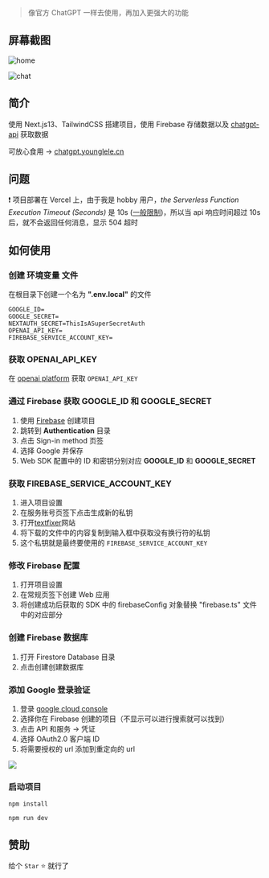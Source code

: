 > 像官方 ChatGPT 一样去使用，再加入更强大的功能

## 屏幕截图

![home](https://obsidian-picgo-le.oss-cn-hangzhou.aliyuncs.com/img/SCR-20230323-jfk.png)

![chat](https://obsidian-picgo-le.oss-cn-hangzhou.aliyuncs.com/img/SCR-20230323-jeh.png)

## 简介

使用 Next.js13、TailwindCSS 搭建项目，使用 Firebase 存储数据以及 [chatgpt-api](https://github.com/transitive-bullshit/chatgpt-api) 获取数据

可放心食用 -> [chatgpt.younglele.cn](https://chatgpt.younglele.cn)

## 问题

❗ 项目部署在 Vercel 上，由于我是 hobby 用户，_the Serverless Function Execution Timeout (Seconds)_ 是 10s ([一般限制](https://vercel.com/docs/concepts/limits/overview))，所以当 api 响应时间超过 10s 后，就不会返回任何消息，显示 504 超时

## 如何使用

### 创建 环境变量 文件

在根目录下创建一个名为 **".env.local"** 的文件

```shell
GOOGLE_ID=
GOOGLE_SECRET=
NEXTAUTH_SECRET=ThisIsASuperSecretAuth
OPENAI_API_KEY=
FIREBASE_SERVICE_ACCOUNT_KEY=
```

### 获取 OPENAI_API_KEY

在 [openai platform](https://platform.openai.com/account/api-keys) 获取 `OPENAI_API_KEY`

### 通过 Firebase 获取 GOOGLE_ID 和 GOOGLE_SECRET

1.  使用 [Firebase](https://console.firebase.google.com) 创建项目
2.  跳转到 **Authentication** 目录
3.  点击 Sign-in method 页签
4.  选择 Google 并保存
5.  Web SDK 配置中的 ID 和密钥分别对应 **GOOGLE_ID** 和 **GOOGLE_SECRET**

### 获取 FIREBASE_SERVICE_ACCOUNT_KEY

1. 进入项目设置
2. 在服务账号页签下点击生成新的私钥
3. 打开[textfixer](https://www.textfixer.com/tools/remove-line-breaks.php)网站
4. 将下载的文件中的内容复制到输入框中获取没有换行符的私钥
5. 这个私钥就是最终要使用的 `FIREBASE_SERVICE_ACCOUNT_KEY`

### 修改 Firebase 配置

1. 打开项目设置
2. 在常规页签下创建 Web 应用
3. 将创建成功后获取的 SDK 中的 firebaseConfig 对象替换 "firebase.ts" 文件中的对应部分

### 创建 Firebase 数据库

1. 打开 Firestore Database 目录
2. 点击创建创建数据库

### 添加 Google 登录验证

1. 登录 [google cloud console](https://console.cloud.google.com/)
2. 选择你在 Firebase 创建的项目（不显示可以进行搜索就可以找到）
3. 点击 API 和服务 -> 凭证
4. 选择 OAuth2.0 客户端 ID
5. 将需要授权的 url 添加到重定向的 url

![](https://obsidian-picgo-le.oss-cn-hangzhou.aliyuncs.com/img/SCR-20230310-ejx.png)

### 启动项目

```shell
npm install

npm run dev
```

## 赞助

给个 `Star` ⭐ 就行了
